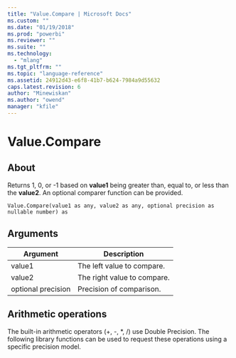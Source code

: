 ```yaml
---
title: "Value.Compare | Microsoft Docs"
ms.custom: ""
ms.date: "01/19/2018"
ms.prod: "powerbi"
ms.reviewer: ""
ms.suite: ""
ms.technology: 
  - "mlang"
ms.tgt_pltfrm: ""
ms.topic: "language-reference"
ms.assetid: 24912d43-e6f8-41b7-b624-7984a9d55632
caps.latest.revision: 6
author: "Minewiskan"
ms.author: "owend"
manager: "kfile"
---
```

# Value.Compare

  
## About  
Returns 1, 0, or -1 based on **value1** being greater than, equal to, or less than the **value2**. An optional comparer function can be provided.  
  
```  
Value.Compare(value1 as any, value2 as any, optional precision as nullable number) as  
```  
  
## Arguments  
  
|Argument|Description|  
|------------|---------------|  
|value1|The left value to compare.|  
|value2|The right value to compare.|  
|optional precision|Precision of comparison.|  
  
## <a name="__toc360789742"></a>Arithmetic operations  
The built-in arithmetic operators (+, -, *, /) use Double Precision. The following library functions can be used to request these operations using a specific precision model.  
  
